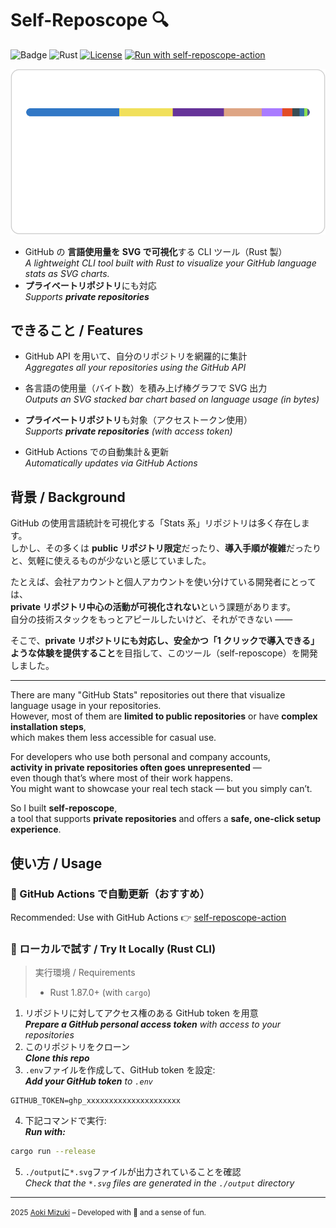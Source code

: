 # Self-Reposcope 🔍

![Badge](https://hitscounter.dev/api/hit?url=https%3A%2F%2Fgithub.com%2F4okimi7uki%2Fself-reposcope&label=Visitors&icon=suit-heart-fill&color=%23d63384)
![Rust](https://img.shields.io/badge/Language-Rust-orange?logo=rust)
[![License](https://img.shields.io/github/license/4okimi7uki/self-reposcope)](https://github.com/4okimi7uki/self-reposcope/blob/main/LICENSE)
[![Run with self-reposcope-action](https://img.shields.io/badge/use--with-self--reposcope--action-007ec6?logo=githubactions)](https://github.com/4okimi7uki/self-reposcope-action)

<p align="center">
<img src="./output/full_languages.svg" alt="stats"/>
</p>

-   GitHub の **言語使用量を SVG で可視化**する CLI ツール（Rust 製）  
    _A lightweight CLI tool built with Rust to visualize your GitHub language stats as SVG charts._
-   **プライベートリポジトリ**にも対応  
    _Supports **private repositories**_

## できること / Features

-   GitHub API を用いて、自分のリポジトリを網羅的に集計  
    _Aggregates all your repositories using the GitHub API_

-   各言語の使用量（バイト数）を積み上げ棒グラフで SVG 出力  
    _Outputs an SVG stacked bar chart based on language usage (in bytes)_

-   **プライベートリポジトリ**も対象（アクセストークン使用）  
    _Supports **private repositories** (with access token)_

-   GitHub Actions での自動集計＆更新  
    _Automatically updates via GitHub Actions_

## 背景 / Background

GitHub の使用言語統計を可視化する「Stats 系」リポジトリは多く存在します。  
しかし、その多くは **public リポジトリ限定**だったり、**導入手順が複雑**だったりと、気軽に使えるものが少ないと感じていました。

たとえば、会社アカウントと個人アカウントを使い分けている開発者にとっては、  
**private リポジトリ中心の活動が可視化されない**という課題があります。  
自分の技術スタックをもっとアピールしたいけど、それができない ——

そこで、**private リポジトリにも対応し、安全かつ「1 クリックで導入できる」ような体験を提供すること**を目指して、このツール（self-reposcope）を開発しました。

---

There are many "GitHub Stats" repositories out there that visualize language usage in your repositories.  
However, most of them are **limited to public repositories** or have **complex installation steps**,  
which makes them less accessible for casual use.

For developers who use both personal and company accounts,  
**activity in private repositories often goes unrepresented** —  
even though that’s where most of their work happens.  
You might want to showcase your real tech stack — but you simply can’t.

So I built **self-reposcope**,  
a tool that supports **private repositories** and offers a **safe, one-click setup experience**.

## 使い方 / Usage

### 🚀 GitHub Actions で自動更新（おすすめ）

Recommended: Use with GitHub Actions 👉 [self-reposcope-action](https://github.com/4okimi7uki/self-reposcope-action)

### 🧪 ローカルで試す / Try It Locally (Rust CLI)

> 実行環境 / Requirements
>
> -   Rust 1.87.0+ (with `cargo`)

1. リポジトリに対してアクセス権のある GitHub token を用意  
   _**Prepare a GitHub personal access token** with access to your repositories_
2. このリポジトリをクローン  
   _**Clone this repo**_
3. `.env`ファイルを作成して、GitHub token を設定:  
   _**Add your GitHub token** to `.env`_

```env
GITHUB_TOKEN=ghp_xxxxxxxxxxxxxxxxxxxxx
```

4. 下記コマンドで実行:  
   _**Run with:**_

```bash
cargo run --release
```

5. `./output`に`*.svg`ファイルが出力されていることを確認  
   _Check that the `*.svg` files are generated in the `./output` directory_

---

<small>2025 [Aoki Mizuki](https://github.com/4okimi7uki) – Developed with 🍭 and a sense of fun.</small>
